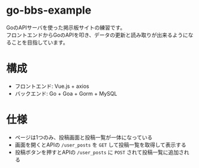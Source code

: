 # go-bbs-example

GoのAPIサーバを使った掲示板サイトの練習です。  
フロントエンドからGoのAPIを叩き、データの更新と読み取りが出来るようになることを目指しています。

# 構成

- フロントエンド: Vue.js + axios
- バックエンド: Go + Goa + Gorm + MySQL

# 仕様

- ページは1つのみ、投稿画面と投稿一覧が一体になっている
- 画面を開くとAPIの `/user_posts` を `GET` して投稿一覧を取得して表示する
- 投稿ボタンを押すとAPIの `/user_posts` に `POST` されて投稿一覧に追加される
